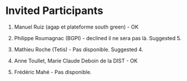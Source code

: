 # Invited Participants

1. Manuel Ruiz (agap et plateforme south green) - OK

2. Philippe Roumagnac (BGPI) - declined il ne sera pas là. Suggested 5.

3. Mathieu Roche (Tetis) - Pas disponible. Suggested 4.

4. Anne Toullet, Marie Claude Deboin de la DIST - OK

5. Frédéric Mahé - Pas disponible.


